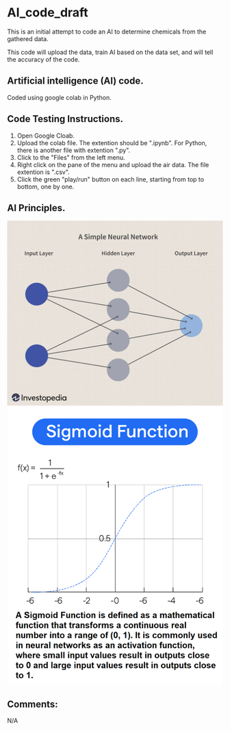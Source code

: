# AI_code_draft

This is an initial attempt to code an AI to determine chemicals from the gathered data.

This code will upload the data, train AI based on the data set, and will tell the accuracy of the code.

## Artificial intelligence (AI) code.

Coded using google colab in Python.

## Code Testing Instructions.

1. Open Google Cloab. <br>
2. Upload the colab file. The extention should be ".ipynb". For Python, there is another file with extention ".py". <br>
3. Click to the "Files" from the left menu.<br>
4. Right click on the pane of the menu and upload the air data. The file extention is ".csv".<br>
5. Click the green "play/run" button on each line, starting from top to bottom, one by one.

## AI Principles.
![alt text](https://github.com/lnis-uofu/ChemAirU/blob/main/AI_code_draft/.img/Neural_Network.jpg)<br>
![alt text](https://github.com/lnis-uofu/ChemAirU/blob/main/AI_code_draft/.img/Sigmoid_Function.jpg)<br>

## Comments:

N/A


